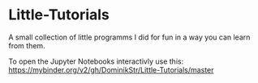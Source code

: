 # Little-Tutorials
A small collection of little programms I did for fun in a way you can learn from them. 

To open the Jupyter Notebooks interactivly use this: https://mybinder.org/v2/gh/DominikStr/Little-Tutorials/master
